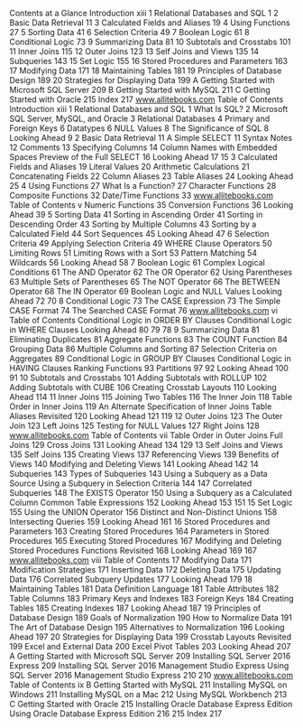 Contents at a Glance
Introduction xiii
1 Relational Databases and SQL 1
2 Basic Data Retrieval 11
3 Calculated Fields and Aliases 19
4 Using Functions 27
5 Sorting Data 41
6 Selection Criteria 49
7 Boolean Logic 61
8 Conditional Logic 73
9 Summarizing Data 81
10 Subtotals and Crosstabs 101
11 Inner Joins 115
12 Outer Joins 123
13 Self Joins and Views 135
14 Subqueries 143
15 Set Logic 155
16 Stored Procedures and Parameters 163
17 Modifying Data 171
18 Maintaining Tables 181
19 Principles of Database Design 189
20 Strategies for Displaying Data 199
A Getting Started with Microsoft SQL Server 209
B Getting Started with MySQL 211
C Getting Started with Oracle 215
Index 217
www.allitebooks.com
Table of Contents
Introduction xiii
1 Relational Databases and SQL 1
What Is SQL? 2
Microsoft SQL Server, MySQL, and Oracle 3
Relational Databases 4
Primary and Foreign Keys 6
Datatypes 6
NULL Values 8
The Significance of SQL 8
Looking Ahead 9
2 Basic Data Retrieval 11
A Simple SELECT 11
Syntax Notes 12
Comments 13
Specifying Columns 14
Column Names with Embedded Spaces Preview of the Full SELECT 16
Looking Ahead 17
15
3 Calculated Fields and Aliases 19
Literal Values 20
Arithmetic Calculations 21
Concatenating Fields 22
Column Aliases 23
Table Aliases 24
Looking Ahead 25
4 Using Functions 27
What Is a Function? 27
Character Functions 28
Composite Functions 32
Date/Time Functions 33
www.allitebooks.com
Table of Contents
v
Numeric Functions 35
Conversion Functions 36
Looking Ahead 39
5 Sorting Data 41
Sorting in Ascending Order 41
Sorting in Descending Order 43
Sorting by Multiple Columns 43
Sorting by a Calculated Field 44
Sort Sequences 45
Looking Ahead 47
6 Selection Criteria 49
Applying Selection Criteria 49
WHERE Clause Operators 50
Limiting Rows 51
Limiting Rows with a Sort 53
Pattern Matching 54
Wildcards 56
Looking Ahead 58
7 Boolean Logic 61
Complex Logical Conditions 61
The AND Operator 62
The OR Operator 62
Using Parentheses 63
Multiple Sets of Parentheses 65
The NOT Operator 66
The BETWEEN Operator 68
The IN Operator 69
Boolean Logic and NULL Values Looking Ahead 72
70
8 Conditional Logic 73
The CASE Expression 73
The Simple CASE Format 74
The Searched CASE Format 76
www.allitebooks.com
vi Table of Contents
Conditional Logic in ORDER BY Clauses Conditional Logic in WHERE Clauses Looking Ahead 80
79
78
9 Summarizing Data 81
Eliminating Duplicates 81
Aggregate Functions 83
The COUNT Function 84
Grouping Data 86
Multiple Columns and Sorting 87
Selection Criteria on Aggregates 89
Conditional Logic in GROUP BY Clauses Conditional Logic in HAVING Clauses Ranking Functions 93
Partitions 97
92
Looking Ahead 100
91
10 Subtotals and Crosstabs 101
Adding Subtotals with ROLLUP 102
Adding Subtotals with CUBE 106
Creating Crosstab Layouts 110
Looking Ahead 114
11 Inner Joins 115
Joining Two Tables 116
The Inner Join 118
Table Order in Inner Joins 119
An Alternate Specification of Inner Joins Table Aliases Revisited 120
Looking Ahead 121
119
12 Outer Joins 123
The Outer Join 123
Left Joins 125
Testing for NULL Values 127
Right Joins 128
www.allitebooks.com
Table of Contents
vii
Table Order in Outer Joins Full Joins 129
Cross Joins 131
Looking Ahead 134
129
13 Self Joins and Views 135
Self Joins 135
Creating Views 137
Referencing Views 139
Benefits of Views 140
Modifying and Deleting Views 141
Looking Ahead 142
14 Subqueries 143
Types of Subqueries 143
Using a Subquery as a Data Source Using a Subquery in Selection Criteria 144
147
Correlated Subqueries 148
The EXISTS Operator 150
Using a Subquery as a Calculated Column Common Table Expressions 152
Looking Ahead 153
151
15 Set Logic 155
Using the UNION Operator 156
Distinct and Non-Distinct Unions 158
Intersecting Queries 159
Looking Ahead 161
16 Stored Procedures and Parameters 163
Creating Stored Procedures 164
Parameters in Stored Procedures 165
Executing Stored Procedures 167
Modifying and Deleting Stored Procedures Functions Revisited 168
Looking Ahead 169
167
www.allitebooks.com
viii Table of Contents
17 Modifying Data 171
Modification Strategies 171
Inserting Data 172
Deleting Data 175
Updating Data 176
Correlated Subquery Updates 177
Looking Ahead 179
18 Maintaining Tables 181
Data Definition Language 181
Table Attributes 182
Table Columns 183
Primary Keys and Indexes 183
Foreign Keys 184
Creating Tables 185
Creating Indexes 187
Looking Ahead 187
19 Principles of Database Design 189
Goals of Normalization 190
How to Normalize Data 191
The Art of Database Design 195
Alternatives to Normalization 196
Looking Ahead 197
20 Strategies for Displaying Data 199
Crosstab Layouts Revisited 199
Excel and External Data 200
Excel Pivot Tables 203
Looking Ahead 207
A Getting Started with Microsoft SQL Server 209
Installing SQL Server 2016 Express 209
Installing SQL Server 2016 Management Studio Express Using SQL Server 2016 Management Studio Express 210
210
www.allitebooks.com
Table of Contents
ix
B Getting Started with MySQL 211
Installing MySQL on Windows 211
Installing MySQL on a Mac 212
Using MySQL Workbench 213
C Getting Started with Oracle 215
Installing Oracle Database Express Edition Using Oracle Database Express Edition 216
215
Index 217